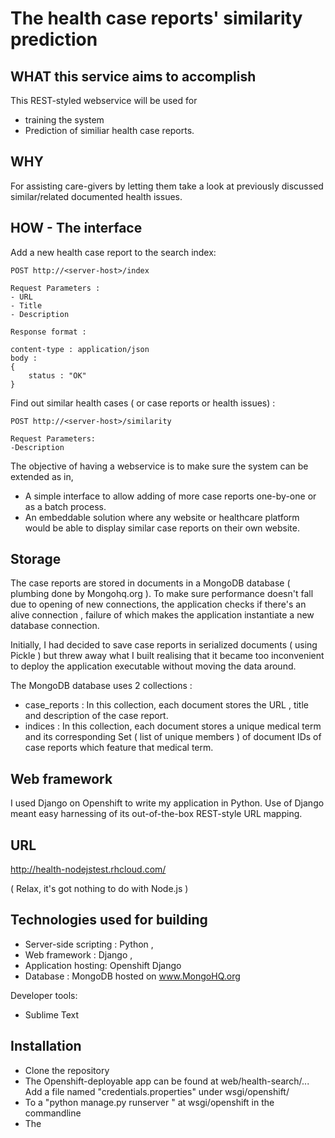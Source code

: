 The health case reports' similarity prediction
================================================


WHAT this service aims to accomplish
--------------------------------------------

This REST-styled webservice will be used for 
- training the system 
- Prediction of similiar health case reports.


WHY
----

For assisting care-givers by letting them take a look at previously discussed similar/related documented health issues.


HOW - The interface
---------------

Add a new health case report to the search index:

	POST http://<server-host>/index

	Request Parameters :
	- URL 
	- Title
	- Description

	Response format :

	content-type : application/json
	body :
	{
		status : "OK"	
	}



Find out similar health cases ( or case reports or health issues) :

	POST http://<server-host>/similarity

	Request Parameters:
	-Description 

The objective of having a webservice is to make sure the system can be extended as in, 

- A simple interface to allow adding of more case reports one-by-one or as a batch process.
- An embeddable solution where any website or healthcare platform would be able to display similar case reports on their own website.

Storage
---------

The case reports are stored in documents in a MongoDB database ( plumbing done by Mongohq.org ).
To make sure performance doesn't fall due to opening of new connections, the application checks
if there's an alive connection , failure of which makes the application instantiate a new 
database connection.

Initially, I had decided to save case reports in serialized documents ( using Pickle ) but threw away what I built realising that it became too inconvenient to deploy the application executable without 
moving the data around.

The  MongoDB database uses 2 collections :

- case_reports : In this collection, each document stores the URL , title and description of the case 				   report.
- indices : In this collection, each document stores a unique medical term and its corresponding Set (			 list of unique members ) of document IDs of case reports which feature that medical term.


Web framework 
---------------

I used Django on Openshift to write my application in Python.
Use of Django meant easy harnessing of its out-of-the-box REST-style URL mapping.


URL
----

http://health-nodejstest.rhcloud.com/

( Relax, it's got nothing to do with Node.js )

Technologies used for building
-------------------------------

- Server-side scripting : Python ,
- Web framework :  Django ,
- Application hosting:  Openshift Django
- Database : MongoDB hosted on www.MongoHQ.org

Developer tools:

- Sublime Text

Installation
--------------

- Clone the repository
- The Openshift-deployable app can be found at web/health-search/...
  Add a file named "credentials.properties" under wsgi/openshift/
- To a "python manage.py runserver " at wsgi/openshift in the commandline
- The 